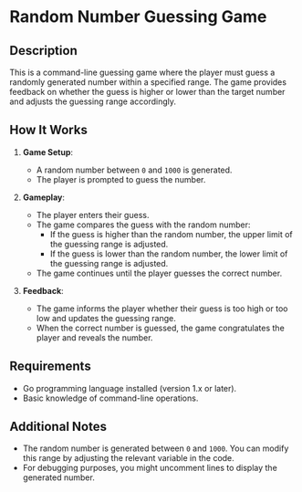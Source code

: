 # Random Number Guessing Game

## Description

This is a command-line guessing game where the player must guess a randomly generated number within a specified range. The game provides feedback on whether the guess is higher or lower than the target number and adjusts the guessing range accordingly.

## How It Works

1. **Game Setup**:
    - A random number between `0` and `1000` is generated.
    - The player is prompted to guess the number.

2. **Gameplay**:
    - The player enters their guess.
    - The game compares the guess with the random number:
        - If the guess is higher than the random number, the upper limit of the guessing range is adjusted.
        - If the guess is lower than the random number, the lower limit of the guessing range is adjusted.
    - The game continues until the player guesses the correct number.

3. **Feedback**:
    - The game informs the player whether their guess is too high or too low and updates the guessing range.
    - When the correct number is guessed, the game congratulates the player and reveals the number.

## Requirements

- Go programming language installed (version 1.x or later).
- Basic knowledge of command-line operations.

## Additional Notes

- The random number is generated between `0` and `1000`. You can modify this range by adjusting the relevant variable in the code.
- For debugging purposes, you might uncomment lines to display the generated number.
